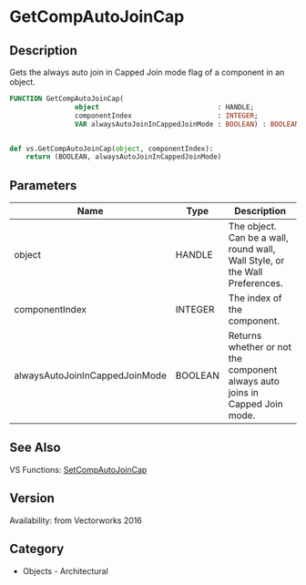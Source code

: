 # GetCompAutoJoinCap

## Description
Gets the always auto join in Capped Join mode flag of a component in an object.

```pascal
FUNCTION GetCompAutoJoinCap(
				object                             : HANDLE;
				componentIndex                     : INTEGER;
				VAR alwaysAutoJoinInCappedJoinMode : BOOLEAN) : BOOLEAN;
```

```python

def vs.GetCompAutoJoinCap(object, componentIndex):
    return (BOOLEAN, alwaysAutoJoinInCappedJoinMode)
```

## Parameters
|Name|Type|Description|
|---|---|---|
|object|HANDLE|The object. Can be a wall, round wall, Wall Style, or the Wall Preferences.|
|componentIndex|INTEGER|The index of the component.|
|alwaysAutoJoinInCappedJoinMode|BOOLEAN|Returns whether or not the component always auto joins in Capped Join mode.|

## See Also
VS Functions:
[SetCompAutoJoinCap](SetCompAutoJoinCap.md)

## Version
Availability: from Vectorworks 2016
## Category
* Objects - Architectural


